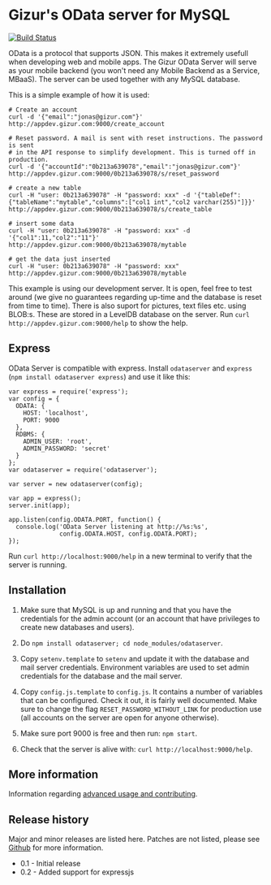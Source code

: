 Gizur's OData server for MySQL
==============================


[![Build Status][travis-image]][travis-url]

OData is a protocol that supports JSON. This makes it extremely usefull when
developing web and mobile apps. The Gizur OData Server will serve as your
mobile backend (you won't need any Mobile Backend as a Service, MBaaS). The
server can be used together with any MySQL database.

This is a simple example of how it is used:

```
# Create an account
curl -d '{"email":"jonas@gizur.com"}' http://appdev.gizur.com:9000/create_account

# Reset password. A mail is sent with reset instructions. The password is sent
# in the API response to simplify development. This is turned off in production.
curl -d '{"accountId":"0b213a639078","email":"jonas@gizur.com"}' http://appdev.gizur.com:9000/0b213a639078/s/reset_password

# create a new table
curl -H "user: 0b213a639078" -H "password: xxx" -d '{"tableDef":{"tableName":"mytable","columns":["col1 int","col2 varchar(255)"]}}' http://appdev.gizur.com:9000/0b213a639078/s/create_table

# insert some data
curl -H "user: 0b213a639078" -H "password: xxx" -d '{"col1":11,"col2":"11"}' http://appdev.gizur.com:9000/0b213a639078/mytable

# get the data just inserted
curl -H "user: 0b213a639078" -H "password: xxx"  http://appdev.gizur.com:9000/0b213a639078/mytable
```

This example is using our development server. It is open, feel free to test
around (we give no guarantees regarding up-time and the database is reset
from time to time). There is also suport for pictures, text files etc. using
BLOB:s. These are stored in a LevelDB database on the server.
 Run `curl http://appdev.gizur.com:9000/help` to show the help.


Express
-------

OData Server is compatible with express. Install `odataserver` and `express`
(`npm install odataserver express`) and use it like this:

```
var express = require('express');
var config = {
  ODATA: {
    HOST: 'localhost',
    PORT: 9000
  },
  RDBMS: {
    ADMIN_USER: 'root',
    ADMIN_PASSWORD: 'secret'
  }
};
var odataserver = require('odataserver');

var server = new odataserver(config);

var app = express();
server.init(app);

app.listen(config.ODATA.PORT, function() {
  console.log('OData Server listening at http://%s:%s',
              config.ODATA.HOST, config.ODATA.PORT);
});
```

Run `curl http://localhost:9000/help` in a new terminal to verify that the
server is running.

Installation
-----------

1. Make sure that MySQL is up and running and that you have the credentials for
 the admin account (or an account that have privileges to create new databases
  and users).

1. Do `npm install odataserver; cd node_modules/odataserver`.

1. Copy `setenv.template` to `setenv` and update it with the database and
mail server credentials. Environment variables are used to set admin credentials
for the database and the mail server.

1. Copy `config.js.template` to `config.js`. It contains a number of variables
that can be configured. Check it out, it is fairly well documented. Make sure
to change the flag `RESET_PASSWORD_WITHOUT_LINK` for production use (all
  accounts on the server are open for anyone otherwise).

1. Make sure port 9000 is free and then run: `npm start`.

1. Check that the server is alive with: `curl http://localhost:9000/help`.


More information
---------------

Information regarding [advanced usage and contributing](./ADVANCED.md).


Release history
---------------

Major and minor releases are listed here. Patches are not listed, please see
[Github](https://github.com/gizur/odataserver) for more information.


* 0.1 - Initial release
* 0.2 - Added support for expressjs



[travis-image]: https://img.shields.io/travis/gizur/odataserver.svg?style=flat
[travis-url]: https://travis-ci.org/gizur/odataserver
